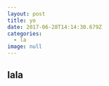 ```yaml
---
layout: post
title: yo
date: 2017-06-28T14:14:30.679Z
categories:
  - la
image: null
---
```

## lala
